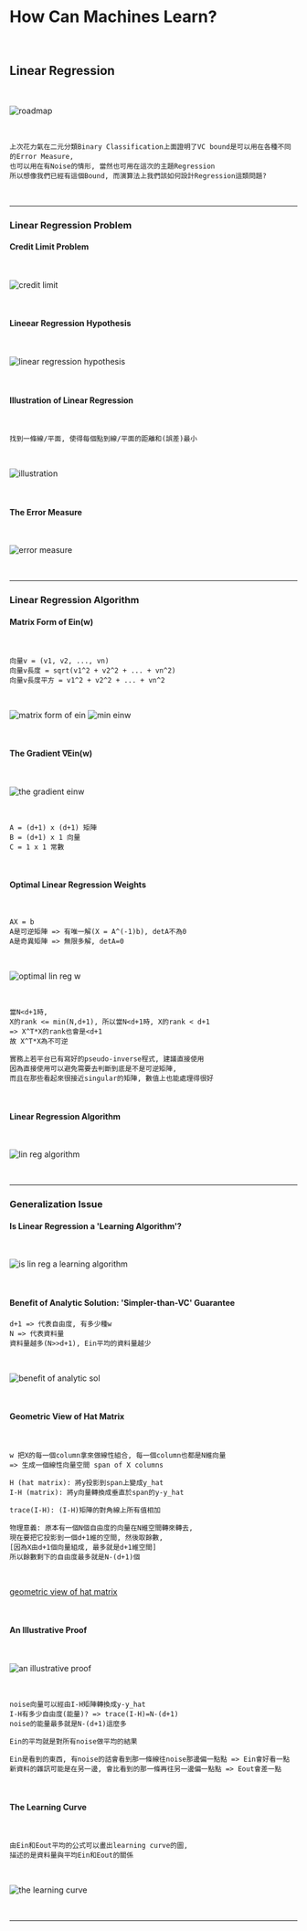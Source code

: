# How Can Machines Learn?

<br />

## Linear Regression

<br />

![roadmap](https://github.com/linda2020130/Notes_ML-Foundations/blob/master/Pictures/Week%209/roadmap.PNG)

<br />

```
上次花力氣在二元分類Binary Classification上面證明了VC bound是可以用在各種不同的Error Measure,
也可以用在有Noise的情形, 當然也可用在這次的主題Regression
所以想像我們已經有這個Bound, 而演算法上我們該如何設計Regression這類問題?
```

<br />

***

### Linear Regression Problem

#### Credit Limit Problem

<br />

![credit limit](https://github.com/linda2020130/Notes_ML-Foundations/blob/master/Pictures/Week%209/credit%20limit.PNG)

<br />

#### Lineear Regression Hypothesis

<br />

![linear regression hypothesis](https://github.com/linda2020130/Notes_ML-Foundations/blob/master/Pictures/Week%209/linear%20regression%20hypothesis.PNG)

<br />

#### Illustration of Linear Regression

<br />

```
找到一條線/平面, 使得每個點到線/平面的距離和(誤差)最小
```

<br />

![illustration](https://github.com/linda2020130/Notes_ML-Foundations/blob/master/Pictures/Week%209/illustration.PNG)

<br />

#### The Error Measure

<br />

![error measure](https://github.com/linda2020130/Notes_ML-Foundations/blob/master/Pictures/Week%209/error%20measure.PNG)

<br />

***

### Linear Regression Algorithm

#### Matrix Form of Ein(w)

<br />

```
向量v = (v1, v2, ..., vn)
向量v長度 = sqrt(v1^2 + v2^2 + ... + vn^2)
向量v長度平方 = v1^2 + v2^2 + ... + vn^2
```

<br />

![matrix form of ein](https://github.com/linda2020130/Notes_ML-Foundations/blob/master/Pictures/Week%209/matrix%20form%20of%20ein.PNG)
![min einw](https://github.com/linda2020130/Notes_ML-Foundations/blob/master/Pictures/Week%209/min%20einw.PNG)

<br />

#### The Gradient ∇Ein(w)

<br />

![the gradient einw](https://github.com/linda2020130/Notes_ML-Foundations/blob/master/Pictures/Week%209/the%20gradient%20einw.PNG)

<br />

```
A = (d+1) x (d+1) 矩陣
B = (d+1) x 1 向量
C = 1 x 1 常數
```

<br />

#### Optimal Linear Regression Weights

<br />

```
AX = b
A是可逆矩陣 => 有唯一解(X = A^(-1)b), detA不為0
A是奇異矩陣 => 無限多解, detA=0
```

<br />

![optimal lin reg w](https://github.com/linda2020130/Notes_ML-Foundations/blob/master/Pictures/Week%209/optimal%20lin%20reg%20w.PNG)

<br />

```
當N<d+1時, 
X的rank <= min(N,d+1), 所以當N<d+1時, X的rank < d+1
=> X^T*X的rank也會是<d+1
故 X^T*X為不可逆

實務上若平台已有寫好的pseudo-inverse程式, 建議直接使用
因為直接使用可以避免需要去判斷到底是不是可逆矩陣,
而且在那些看起來很接近singular的矩陣, 數值上也能處理得很好
```
<br />

#### Linear Regression Algorithm

<br />

![lin reg algorithm](https://github.com/linda2020130/Notes_ML-Foundations/blob/master/Pictures/Week%209/lin%20reg%20algorithm.PNG)

<br />

***

### Generalization Issue

#### Is Linear Regression a 'Learning Algorithm'?

<br />

![is lin reg a learning algorithm]()

<br />

#### Benefit of Analytic Solution: 'Simpler-than-VC' Guarantee

```
d+1 => 代表自由度, 有多少種w
N => 代表資料量
資料量越多(N>>d+1), Ein平均的資料量越少
```

<br />

![benefit of analytic sol]()

<br />

#### Geometric View of Hat Matrix

<br />

```
w 把X的每一個column拿來做線性組合, 每一個column也都是N維向量
=> 生成一個線性向量空間 span of X columns

H (hat matrix): 將y投影到span上變成y_hat
I-H (matrix): 將y向量轉換成垂直於span的y-y_hat

trace(I-H): (I-H)矩陣的對角線上所有值相加

物理意義: 原本有一個N個自由度的向量在N維空間轉來轉去, 
現在要把它投影到一個d+1維的空間, 然後取餘數,
[因為X由d+1個向量組成, 最多就是d+1維空間]
所以餘數剩下的自由度最多就是N-(d+1)個
```

<br />

[geometric view of hat matrix]()

<br />

#### An Illustrative Proof

<br />

![an illustrative proof]()

<br />

```
noise向量可以經由I-H矩陣轉換成y-y_hat
I-H有多少自由度(能量)? => trace(I-H)=N-(d+1)
noise的能量最多就是N-(d+1)這麼多

Ein的平均就是對所有noise做平均的結果

Ein是看到的東西, 有noise的話會看到那一條線往noise那邊偏一點點 => Ein會好看一點
新資料的雜訊可能是在另一邊, 會比看到的那一條再往另一邊偏一點點 => Eout會差一點
```

<br />

#### The Learning Curve

<br />

```
由Ein和Eout平均的公式可以畫出learning curve的圖,
描述的是資料量與平均Ein和Eout的關係
```

<br />

![the learning curve]()

<br />

***













